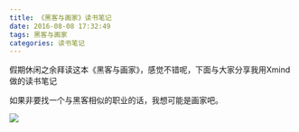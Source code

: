 ```yaml
---
title: 《黑客与画家》读书笔记
date: 2016-08-08 17:32:49
tags: 黑客与画家
categories: 读书笔记
---
```


假期休闲之余拜读这本《黑客与画家》，感觉不错呢，下面与大家分享我用Xmind做的读书笔记<!--more-->

如果非要找一个与黑客相似的职业的话，我想可能是画家吧。

![](http://o8cor75j1.bkt.clouddn.com/%E3%80%8A%E9%BB%91%E5%AE%A2%E4%B8%8E%E7%94%BB%E5%AE%B6%E3%80%8B%E6%91%98%E5%BD%95.png)
